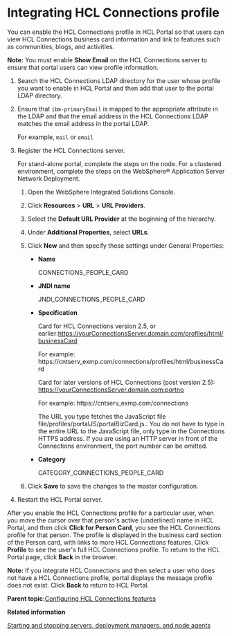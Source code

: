 # Integrating HCL Connections profile

You can enable the HCL Connections profile in HCL Portal so that users can view HCL Connections business card information and link to features such as communities, blogs, and activities.

**Note:** You must enable **Show Email** on the HCL Connections server to ensure that portal users can view profile information.

1.  Search the HCL Connections LDAP directory for the user whose profile you want to enable in HCL Portal and then add that user to the portal LDAP directory.

2.  Ensure that `ibm-primaryEmail` is mapped to the appropriate attribute in the LDAP and that the email address in the HCL Connections LDAP matches the email address in the portal LDAP.

    For example, `mail` or `email`

3.  Register the HCL Connections server.

    For stand-alone portal, complete the steps on the node. For a clustered environment, complete the steps on the WebSphere® Application Server Network Deployment.

    1.  Open the WebSphere Integrated Solutions Console.

    2.  Click **Resources** \> **URL** \> **URL Providers**.

    3.  Select the **Default URL Provider** at the beginning of the hierarchy.

    4.  Under **Additional Properties**, select **URLs**.

    5.  Click **New** and then specify these settings under General Properties:

        -   **Name**

            CONNECTIONS\_PEOPLE\_CARD

        -   **JNDI name**

            JNDI\_CONNECTIONS\_PEOPLE\_CARD

        -   **Specification**

            Card for HCL Connections version 2.5, or earlier:https://yourConnectionsServer.domain.com/profiles/html/businessCard

            For example: https://cntserv\_exmp.com/connections/profiles/html/businessCard

            Card for later versions of HCL Connections \(post version 2.5\): https://yourConnectionsServer.domain.com:portno

            For example: https://cntserv\_exmp.com/connections

            The URL you type fetches the JavaScript file file/profiles/portalJS/portalBizCard.js.. You do not have to type in the entire URL to the JavaScript file, only type in the Connections HTTPS address. If you are using an HTTP server in front of the Connections environment, the port number can be omitted.

        -   **Category**

            CATEGORY\_CONNECTIONS\_PEOPLE\_CARD

    6.  Click **Save** to save the changes to the master configuration.

4.  Restart the HCL Portal server.


After you enable the HCL Connections profile for a particular user, when you move the cursor over that person's active \(underlined\) name in HCL Portal, and then click **Click for Person Card**, you see the HCL Connections profile for that person. The profile is displayed in the business card section of the Person card, with links to more HCL Connections features. Click **Profile** to see the user's full HCL Connections profile. To return to the HCL Portal page, click **Back** in the browser.

**Note:** If you integrate HCL Connections and then select a user who does not have a HCL Connections profile, portal displays the message profile does not exist. Click **Back** to return to HCL Portal.

**Parent topic:**[Configuring HCL Connections features](../collab/i_coll_t_enable_lcparent.md)

**Related information**  


[Starting and stopping servers, deployment managers, and node agents](../admin-system/stopstart.md)

